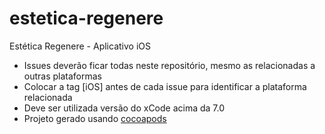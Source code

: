 # estetica-regenere
Estética Regenere - Aplicativo iOS
- Issues deverão ficar todas neste repositório, mesmo as relacionadas a outras plataformas
- Colocar a tag [iOS] antes de cada issue para identificar a plataforma relacionada
- Deve ser utilizada versão do xCode acima da 7.0
- Projeto gerado usando [cocoapods](https://cocoapods.org/)
